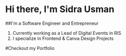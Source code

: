 # Hi there, I'm Sidra Usman

##I'm a Software Engineer and Entrepreneur
1. Currently working as a Lead of Digital Evemts in RIS
2. I specialize in Frontend & Canva Design Projects

#Checkout my Portfolio

